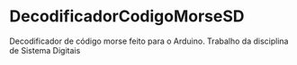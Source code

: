 # DecodificadorCodigoMorseSD
Decodificador de código morse feito para o Arduino. Trabalho da disciplina de Sistema Digitais
